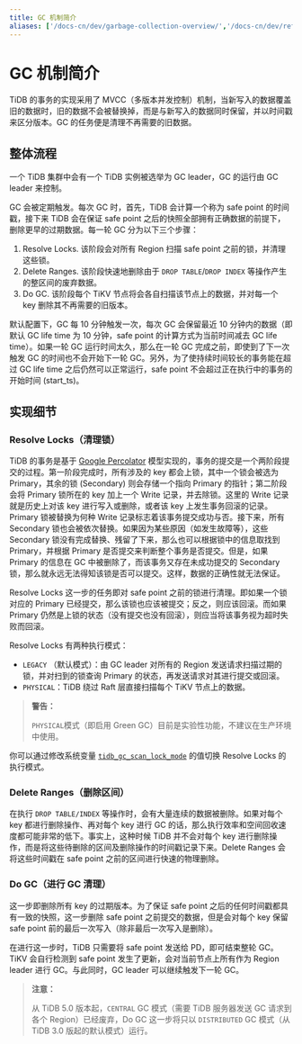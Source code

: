 ```yaml
---
title: GC 机制简介
aliases: ['/docs-cn/dev/garbage-collection-overview/','/docs-cn/dev/reference/garbage-collection/overview/']
---
```


# GC 机制简介

TiDB 的事务的实现采用了 MVCC（多版本并发控制）机制，当新写入的数据覆盖旧的数据时，旧的数据不会被替换掉，而是与新写入的数据同时保留，并以时间戳来区分版本。GC 的任务便是清理不再需要的旧数据。

## 整体流程

一个 TiDB 集群中会有一个 TiDB 实例被选举为 GC leader，GC 的运行由 GC leader 来控制。

GC 会被定期触发。每次 GC 时，首先，TiDB 会计算一个称为 safe point 的时间戳，接下来 TiDB 会在保证 safe point 之后的快照全部拥有正确数据的前提下，删除更早的过期数据。每一轮 GC 分为以下三个步骤：

1. Resolve Locks. 该阶段会对所有 Region 扫描 safe point 之前的锁，并清理这些锁。
2. Delete Ranges. 该阶段快速地删除由于 `DROP TABLE`/`DROP INDEX` 等操作产生的整区间的废弃数据。
3. Do GC. 该阶段每个 TiKV 节点将会各自扫描该节点上的数据，并对每一个 key 删除其不再需要的旧版本。

默认配置下，GC 每 10 分钟触发一次，每次 GC 会保留最近 10 分钟内的数据（即默认 GC life time 为 10 分钟，safe point 的计算方式为当前时间减去 GC life time）。如果一轮 GC 运行时间太久，那么在一轮 GC 完成之前，即使到了下一次触发 GC 的时间也不会开始下一轮 GC。另外，为了使持续时间较长的事务能在超过 GC life time 之后仍然可以正常运行，safe point 不会超过正在执行中的事务的开始时间 (start_ts)。

## 实现细节

### Resolve Locks（清理锁）

TiDB 的事务是基于 [Google Percolator](https://ai.google/research/pubs/pub36726) 模型实现的，事务的提交是一个两阶段提交的过程。第一阶段完成时，所有涉及的 key 都会上锁，其中一个锁会被选为 Primary，其余的锁 (Secondary) 则会存储一个指向 Primary 的指针；第二阶段会将 Primary 锁所在的 key 加上一个 Write 记录，并去除锁。这里的 Write 记录就是历史上对该 key 进行写入或删除，或者该 key 上发生事务回滚的记录。Primary 锁被替换为何种 Write 记录标志着该事务提交成功与否。接下来，所有 Secondary 锁也会被依次替换。如果因为某些原因（如发生故障等），这些 Secondary 锁没有完成替换、残留了下来，那么也可以根据锁中的信息取找到 Primary，并根据 Primary 是否提交来判断整个事务是否提交。但是，如果 Primary 的信息在 GC 中被删除了，而该事务又存在未成功提交的 Secondary 锁，那么就永远无法得知该锁是否可以提交。这样，数据的正确性就无法保证。

Resolve Locks 这一步的任务即对 safe point 之前的锁进行清理。即如果一个锁对应的 Primary 已经提交，那么该锁也应该被提交；反之，则应该回滚。而如果 Primary 仍然是上锁的状态（没有提交也没有回滚），则应当将该事务视为超时失败而回滚。

Resolve Locks 有两种执行模式：

- `LEGACY` （默认模式）：由 GC leader 对所有的 Region 发送请求扫描过期的锁，并对扫到的锁查询 Primary 的状态，再发送请求对其进行提交或回滚。
- `PHYSICAL`：TiDB 绕过 Raft 层直接扫描每个 TiKV 节点上的数据。

> **警告：**
>
> `PHYSICAL`模式（即启用 Green GC）目前是实验性功能，不建议在生产环境中使用。

你可以通过修改系统变量 [`tidb_gc_scan_lock_mode`](/system-variables.md#tidb_gc_scan_lock_mode-从-v50-版本开始引入) 的值切换 Resolve Locks 的执行模式。

### Delete Ranges（删除区间）

在执行 `DROP TABLE/INDEX` 等操作时，会有大量连续的数据被删除。如果对每个 key 都进行删除操作、再对每个 key 进行 GC 的话，那么执行效率和空间回收速度都可能非常的低下。事实上，这种时候 TiDB 并不会对每个 key 进行删除操作，而是将这些待删除的区间及删除操作的时间戳记录下来。Delete Ranges 会将这些时间戳在 safe point 之前的区间进行快速的物理删除。

### Do GC（进行 GC 清理）

这一步即删除所有 key 的过期版本。为了保证 safe point 之后的任何时间戳都具有一致的快照，这一步删除 safe point 之前提交的数据，但是会对每个 key 保留 safe point 前的最后一次写入（除非最后一次写入是删除）。

在进行这一步时，TiDB 只需要将 safe point 发送给 PD，即可结束整轮 GC。TiKV 会自行检测到 safe point 发生了更新，会对当前节点上所有作为 Region leader 进行 GC。与此同时，GC leader 可以继续触发下一轮 GC。

> **注意：**
>
> 从 TiDB 5.0 版本起，`CENTRAL` GC 模式（需要 TiDB 服务器发送 GC 请求到各个 Region）已经废弃，Do GC 这一步将只以 `DISTRIBUTED` GC 模式（从 TiDB 3.0 版起的默认模式）运行。
